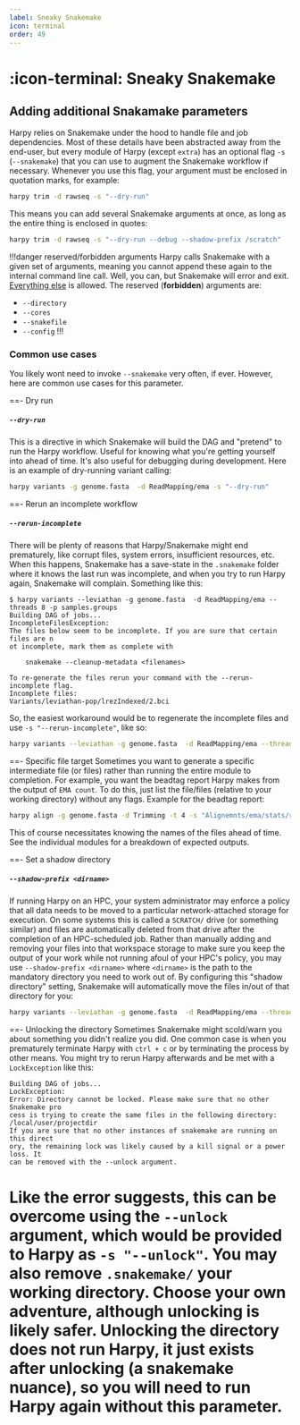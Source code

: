 ```yaml
---
label: Sneaky Snakemake
icon: terminal
order: 49
---
```


# :icon-terminal: Sneaky Snakemake

## Adding additional Snakamake parameters
Harpy relies on Snakemake under the hood to handle file and job dependencies. Most of these details have been abstracted away from the end-user, but every module of Harpy (except `extra`) has an optional flag `-s` (`--snakemake`) that you can use to augment the Snakemake workflow if necessary. Whenever you use this flag, your argument must be enclosed in quotation marks, for example:
```bash
harpy trim -d rawseq -s "--dry-run"
```
This means you can add several Snakemake arguments at once, as long as the entire thing is enclosed in quotes:
```bash
harpy trim -d rawseq -s "--dry-run --debug --shadow-prefix /scratch"
```

!!!danger reserved/forbidden arguments
Harpy calls Snakemake with a given set of arguments, meaning you cannot append these again to the internal command line call. Well, you can, but Snakemake will error and exit. [Everything else](https://snakemake.readthedocs.io/en/stable/executing/cli.html#all-options) is allowed. The reserved (**forbidden**) arguments are:
- `--directory`
- `--cores`
- `--snakefile`
- `--config`
!!!

### Common use cases
You likely wont need to invoke `--snakemake` very often, if ever. However, here are common use cases for this parameter.

==- Dry run
##### `--dry-run`
This is a directive in which Snakemake will build the DAG and "pretend" to run the Harpy workflow. Useful for knowing what you're getting yourself into ahead of time. It's also useful for debugging during development. Here is an example of dry-running variant calling:
```bash
harpy variants -g genome.fasta  -d ReadMapping/ema -s "--dry-run"
```
==- Rerun an incomplete workflow
##### `--rerun-incomplete`
There will be plenty of reasons that Harpy/Snakemake might end prematurely, like corrupt files, system errors, insufficient resources, etc.
When this happens, Snakemake has a save-state in the `.snakemake` folder where it knows the last run was incomplete, and when you try to run
Harpy again, Snakemake will complain. Something like this:
```
$ harpy variants --leviathan -g genome.fasta  -d ReadMapping/ema --threads 8 -p samples.groups
Building DAG of jobs...
IncompleteFilesException:
The files below seem to be incomplete. If you are sure that certain files are n
ot incomplete, mark them as complete with

    snakemake --cleanup-metadata <filenames>

To re-generate the files rerun your command with the --rerun-incomplete flag.
Incomplete files:
Variants/leviathan-pop/lrezIndexed/2.bci
```
So, the easiest workaround would be to regenerate the incomplete files and use `-s "--rerun-incomplete"`, like so:
```bash
harpy variants --leviathan -g genome.fasta  -d ReadMapping/ema --threads 8 -p samples.groups -s "--rerun-incomplete"
```
==- Specific file target
Sometimes you want to generate a specific intermediate file (or files) rather than running the entire module to completion. For example,
you want the beadtag report Harpy makes from the output of `EMA count`. To do this, just list the file/files (relative
to your working directory) without any flags. Example for the beadtag report:
```bash
harpy align -g genome.fasta -d Trimming -t 4 -s "Alignemnts/ema/stats/reads.bxstats.html"
```
This of course necessitates knowing the names of the files ahead of time. See the individual modules for a breakdown of expected outputs. 

==- Set a shadow directory
##### `--shadow-prefix <dirname>`
If running Harpy on an HPC, your system administrator may enforce a policy that all data needs to be moved to a particular
network-attached storage for execution. On some systems this is called a `SCRATCH/` drive (or something similar) and files
are automatically deleted from that drive after the completion of an HPC-scheduled job. Rather than manually adding and removing
your files into that workspace storage to make sure you keep the output of your work while not running afoul of your HPC's policy,
you may use `--shadow-prefix <dirname>` where `<dirname>` is the path to the mandatory directory you need to work out of. By 
configuring this "shadow directory" setting, Snakemake will automatically move the files in/out of that directory for you:
```bash
harpy variants --leviathan -g genome.fasta  -d ReadMapping/ema --threads 8 -p samples.groups -s "--shadow-prefix /SCRATCH/username/"
```
==- Unlocking the directory
Sometimes Snakemake might scold/warn you about something you didn't realize you did. One
common case is when you prematurely terminate Harpy with `ctrl + c` or by terminating 
the process by other means. You might try to rerun Harpy afterwards and be met with a 
`LockException` like this:
```
Building DAG of jobs...
LockException:
Error: Directory cannot be locked. Please make sure that no other Snakemake pro
cess is trying to create the same files in the following directory:
/local/user/projectdir
If you are sure that no other instances of snakemake are running on this direct
ory, the remaining lock was likely caused by a kill signal or a power loss. It 
can be removed with the --unlock argument.
```
Like the error suggests, this can be overcome using the `--unlock` argument, which
would be provided to Harpy as `-s "--unlock"`. You may also remove
`.snakemake/` your working directory. Choose your own adventure, although unlocking
is likely safer. Unlocking the directory does not run Harpy, it just exists after unlocking (a snakemake nuance),
so you will need to run Harpy again  without this parameter.
===
